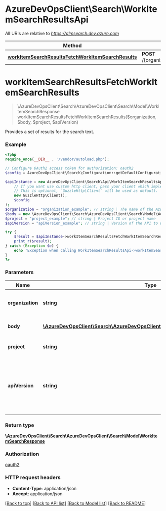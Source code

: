 # AzureDevOpsClient\Search\WorkItemSearchResultsApi

All URIs are relative to *https://almsearch.dev.azure.com*

Method | HTTP request | Description
------------- | ------------- | -------------
[**workItemSearchResultsFetchWorkItemSearchResults**](WorkItemSearchResultsApi.md#workItemSearchResultsFetchWorkItemSearchResults) | **POST** /{organization}/{project}/_apis/search/workitemsearchresults | 


# **workItemSearchResultsFetchWorkItemSearchResults**
> \AzureDevOpsClient\Search\AzureDevOpsClient\Search\Model\WorkItemSearchResponse workItemSearchResultsFetchWorkItemSearchResults($organization, $body, $project, $apiVersion)



Provides a set of results for the search text.

### Example
```php
<?php
require_once(__DIR__ . '/vendor/autoload.php');

// Configure OAuth2 access token for authorization: oauth2
$config = AzureDevOpsClient\Search\Configuration::getDefaultConfiguration()->setAccessToken('YOUR_ACCESS_TOKEN');

$apiInstance = new AzureDevOpsClient\Search\Api\WorkItemSearchResultsApi(
    // If you want use custom http client, pass your client which implements `GuzzleHttp\ClientInterface`.
    // This is optional, `GuzzleHttp\Client` will be used as default.
    new GuzzleHttp\Client(),
    $config
);
$organization = "organization_example"; // string | The name of the Azure DevOps organization.
$body = new \AzureDevOpsClient\Search\AzureDevOpsClient\Search\Model\WorkItemSearchRequest(); // \AzureDevOpsClient\Search\AzureDevOpsClient\Search\Model\WorkItemSearchRequest | The Work Item Search Request.
$project = "project_example"; // string | Project ID or project name
$apiVersion = "apiVersion_example"; // string | Version of the API to use.  This should be set to '6.0-preview.1' to use this version of the api.

try {
    $result = $apiInstance->workItemSearchResultsFetchWorkItemSearchResults($organization, $body, $project, $apiVersion);
    print_r($result);
} catch (Exception $e) {
    echo 'Exception when calling WorkItemSearchResultsApi->workItemSearchResultsFetchWorkItemSearchResults: ', $e->getMessage(), PHP_EOL;
}
?>
```

### Parameters

Name | Type | Description  | Notes
------------- | ------------- | ------------- | -------------
 **organization** | **string**| The name of the Azure DevOps organization. |
 **body** | [**\AzureDevOpsClient\Search\AzureDevOpsClient\Search\Model\WorkItemSearchRequest**](../Model/WorkItemSearchRequest.md)| The Work Item Search Request. |
 **project** | **string**| Project ID or project name |
 **apiVersion** | **string**| Version of the API to use.  This should be set to &#39;6.0-preview.1&#39; to use this version of the api. |

### Return type

[**\AzureDevOpsClient\Search\AzureDevOpsClient\Search\Model\WorkItemSearchResponse**](../Model/WorkItemSearchResponse.md)

### Authorization

[oauth2](../../README.md#oauth2)

### HTTP request headers

 - **Content-Type**: application/json
 - **Accept**: application/json

[[Back to top]](#) [[Back to API list]](../../README.md#documentation-for-api-endpoints) [[Back to Model list]](../../README.md#documentation-for-models) [[Back to README]](../../README.md)

